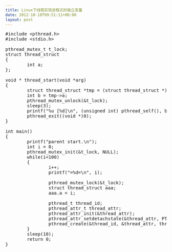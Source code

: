 ```yaml
---
title: Linux下线程实现进程式的独立变量
date: 2012-10-10T09:51:11+00:00
layout: post
---
```

<pre class="brush: cpp">#include &lt;pthread.h>
#include &lt;stdio.h>

pthread_mutex_t t_lock;
struct thread_struct
{
        int a;
};

void * thread_start(void *arg)
{
        struct thread_struct *tmp = (struct thread_struct *) arg;
        int b = tmp->a;
        pthread_mutex_unlock(&t_lock);
        sleep(3);
        printf("%u [%d]\n", (unsigned int) pthread_self(), b);
        pthread_exit((void *)0);
}

int main()
{
        printf("parent start.\n");
        int i = 0;
        pthread_mutex_init(&t_lock, NULL);
        while(i&lt;100)
        {
                i++;
                printf("=%d=\n", i);

                pthread_mutex_lock(&#038;t_lock);
                struct thread_struct aaa;
                aaa.a = i;

                pthread_t thread_id;
                pthread_attr_t thread_attr;
                pthread_attr_init(&#038;thread_attr);
                pthread_attr_setdetachstate(&#038;thread_attr, PTHREAD_CREATE_DETACHED);
                pthread_create(&#038;thread_id, &#038;thread_attr, thread_start, (void *) &#038;aaa);
        }
        sleep(10);
        return 0;
}
</pre>
